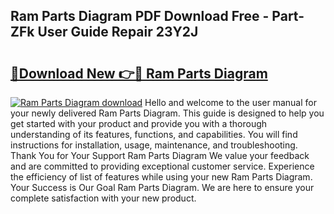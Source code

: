 ## Ram Parts Diagram PDF Download Free - Part-ZFk User Guide Repair 23Y2J

# <h2><a href="http://dftykk.blite.top/?on=Ram+Parts+Diagram">🔗Download New 👉🔴 Ram Parts Diagram</a></h2>

[![Ram Parts Diagram download](https://i.imgur.com/lujVjoI.png)](http://dftykk.blite.top/?on=Ram+Parts+Diagram)
Hello and welcome to the user manual for your newly delivered Ram Parts Diagram. This guide is designed to help you get started with your product and provide you with a thorough understanding of its features, functions, and capabilities. You will find instructions for installation, usage, maintenance, and troubleshooting. Thank You for Your Support Ram Parts Diagram We value your feedback and are committed to providing exceptional customer service. Experience the efficiency of list of features while using your new Ram Parts Diagram. Your Success is Our Goal Ram Parts Diagram. We are here to ensure your complete satisfaction with your new product.

